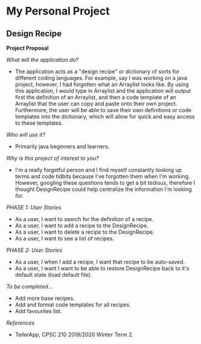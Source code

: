 # My Personal Project

## Design Recipe 

**Project Proposal**

*What will the application do?*
- The application acts as a "design recipe" or dictionary of sorts for different coding 
  languages. For example, say I was working on a java project, however, I had forgotten what
  an Arraylist looks like. By using this application, I would type in Arraylist and the 
  application will output first the definition of an Arraylist, and then a code template of an
  Arraylist that the user can copy and paste onto their own project. Furthermore, the user will be able 
  to save their own definitions or code templates into the dictionary, which will allow for quick
  and easy access to these templates. 

*Who will use it?*
- Primarily java beginners and learners.

*Why is this project of interest to you?*
- I'm a really forgetful person and I find myself constantly looking up terms and code tidbits because I've forgotten them
  when I'm working. However, googling these questions tends to get a bit tedious, therefore I thought DesignRecipe could help
  centralize the information I'm looking for.

*PHASE 1: User Stories*
- As a user, I want to search for the definition of a recipe.
- As a user, I want to add a recipe to the DesignRecipe.
- As a user, I want to delete a recipe to the DesignRecipe.
- As a user, I want to see a list of recipes.

*PHASE 2: User Stories*
- As a user, I when I add a recipe, I want that recipe to be auto-saved. 
- As a user, I want I want to be able to restore DesignRecipe back to it's default state (load default file).

*To be completed...*
- Add more base recipes.
- Add and format code templates for all recipes.
- Add favourites list.

*References*
- TellerApp, CPSC 210 2019/2020 Winter Term 2.

  
 